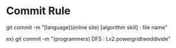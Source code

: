 # Commit Rule

git commit -m "[language](online site) [algorithm skill] : file name" <br>

ex) git commit -m "(programmers) DFS : Lv2.powergridtwoddivide"
